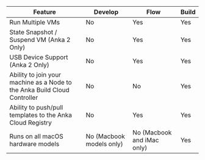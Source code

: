 | **Feature** | **Develop** | **Flow** | **Build** |
| --- | --- | --- | --- |
| Run Multiple VMs | No | Yes | Yes |
| State Snapshot / Suspend VM (Anka 2 Only) | No | Yes | Yes |
| USB Device Support (Anka 2 Only) | No | Yes | Yes |
| Ability to join your machine as a Node to the Anka Build Cloud Controller | No | No | Yes |
| Ability to push/pull templates to the Anka Cloud Registry | No | Yes | Yes |
| Runs on all macOS hardware models | No (Macbook models only) | No (Macbook and iMac only) | Yes |
